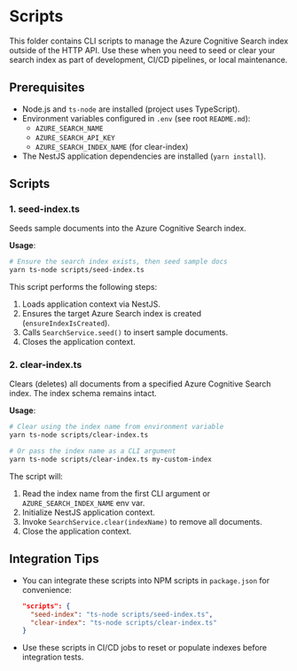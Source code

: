 <!--
  Documentation for maintenance scripts
  Located at: scripts/
-->
# Scripts

This folder contains CLI scripts to manage the Azure Cognitive Search index outside of the HTTP API. Use these when you need to seed or clear your search index as part of development, CI/CD pipelines, or local maintenance.

## Prerequisites
- Node.js and `ts-node` are installed (project uses TypeScript).  
- Environment variables configured in `.env` (see root `README.md`):
  - `AZURE_SEARCH_NAME`
  - `AZURE_SEARCH_API_KEY`
  - `AZURE_SEARCH_INDEX_NAME` (for clear-index)
- The NestJS application dependencies are installed (`yarn install`).

## Scripts

### 1. seed-index.ts

Seeds sample documents into the Azure Cognitive Search index.

**Usage**:
```bash
# Ensure the search index exists, then seed sample docs
yarn ts-node scripts/seed-index.ts
```

This script performs the following steps:
1. Loads application context via NestJS.
2. Ensures the target Azure Search index is created (`ensureIndexIsCreated`).
3. Calls `SearchService.seed()` to insert sample documents.
4. Closes the application context.

### 2. clear-index.ts

Clears (deletes) all documents from a specified Azure Cognitive Search index. The index schema remains intact.

**Usage**:
```bash
# Clear using the index name from environment variable
yarn ts-node scripts/clear-index.ts

# Or pass the index name as a CLI argument
yarn ts-node scripts/clear-index.ts my-custom-index
```

The script will:
1. Read the index name from the first CLI argument or `AZURE_SEARCH_INDEX_NAME` env var.
2. Initialize NestJS application context.
3. Invoke `SearchService.clear(indexName)` to remove all documents.
4. Close the application context.

## Integration Tips
- You can integrate these scripts into NPM scripts in `package.json` for convenience:
  ```json
  "scripts": {
    "seed-index": "ts-node scripts/seed-index.ts",
    "clear-index": "ts-node scripts/clear-index.ts"
  }
  ```
- Use these scripts in CI/CD jobs to reset or populate indexes before integration tests.